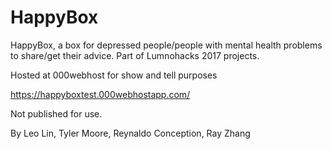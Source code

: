 # HappyBox

HappyBox, a box for depressed people/people with mental health problems to share/get their advice.
Part of Lumnohacks 2017 projects.

Hosted at 000webhost for show and tell purposes

https://happyboxtest.000webhostapp.com/

Not published for use.


By Leo Lin, Tyler Moore, Reynaldo Conception, Ray Zhang
